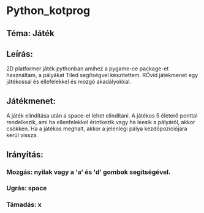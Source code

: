 # Python_kotprog

## Téma: Játék

## Leírás: 
2D platformer játék pythonban amihez a pygame-ce package-et használtam, a pályákat Tiled segítségvel készítettem. RÖvid játékmenet egy játékossal és ellefelekkel és mozgó akadályokkal.

## Játékmenet: 
A játék elindítása után a space-el lehet elindítani. A játékos 5 életerő ponttal rendelkezik, ami ha ellenfelekkel érintkezik vagy ha leesik a pályáról, akkor csökken. Ha a játékos meghalt, akkor a jelenlegi pálya kezdőpozíciójára kerül vissza.

## Irányítás:
### Mozgás: nyilak vagy a 'a' és 'd' gombok segítségével.
### Ugrás: space
### Támadás: x
